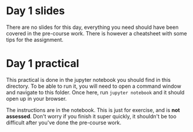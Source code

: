 # Day 1 slides
There are no slides for this day, everything you need should have been covered in the pre-course work. There is however a cheatsheet with some tips for the assignment.

# Day 1 practical
This practical is done in the jupyter notebook you should find in this directory. To be able to run it, you will need to open a command window and navigate to this folder. Once here, run `jupyter notebook` and it should open up in your browser.

The instructions are in the notebook. This is just for exercise, and is __not assessed__. Don't worry if you finish it super quickly, it shouldn't be too difficult after you've done the pre-course work.